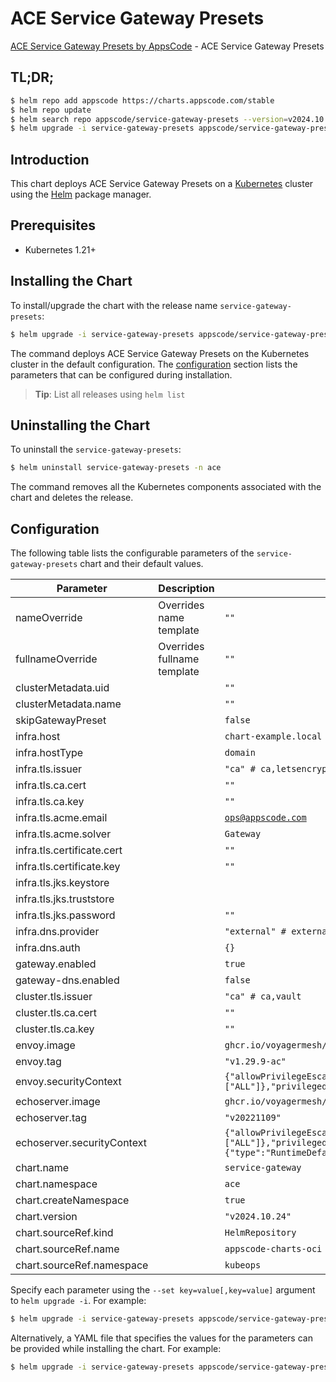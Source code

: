 # ACE Service Gateway Presets

[ACE Service Gateway Presets by AppsCode](https://github.com/appscode-cloud) - ACE Service Gateway Presets

## TL;DR;

```bash
$ helm repo add appscode https://charts.appscode.com/stable
$ helm repo update
$ helm search repo appscode/service-gateway-presets --version=v2024.10.24
$ helm upgrade -i service-gateway-presets appscode/service-gateway-presets -n ace --create-namespace --version=v2024.10.24
```

## Introduction

This chart deploys ACE Service Gateway Presets on a [Kubernetes](http://kubernetes.io) cluster using the [Helm](https://helm.sh) package manager.

## Prerequisites

- Kubernetes 1.21+

## Installing the Chart

To install/upgrade the chart with the release name `service-gateway-presets`:

```bash
$ helm upgrade -i service-gateway-presets appscode/service-gateway-presets -n ace --create-namespace --version=v2024.10.24
```

The command deploys ACE Service Gateway Presets on the Kubernetes cluster in the default configuration. The [configuration](#configuration) section lists the parameters that can be configured during installation.

> **Tip**: List all releases using `helm list`

## Uninstalling the Chart

To uninstall the `service-gateway-presets`:

```bash
$ helm uninstall service-gateway-presets -n ace
```

The command removes all the Kubernetes components associated with the chart and deletes the release.

## Configuration

The following table lists the configurable parameters of the `service-gateway-presets` chart and their default values.

|         Parameter          |         Description         |                                                                                                      Default                                                                                                      |
|----------------------------|-----------------------------|-------------------------------------------------------------------------------------------------------------------------------------------------------------------------------------------------------------------|
| nameOverride               | Overrides name template     | <code>""</code>                                                                                                                                                                                                   |
| fullnameOverride           | Overrides fullname template | <code>""</code>                                                                                                                                                                                                   |
| clusterMetadata.uid        |                             | <code>""</code>                                                                                                                                                                                                   |
| clusterMetadata.name       |                             | <code>""</code>                                                                                                                                                                                                   |
| skipGatewayPreset          |                             | <code>false</code>                                                                                                                                                                                                |
| infra.host                 |                             | <code>chart-example.local</code>                                                                                                                                                                                  |
| infra.hostType             |                             | <code>domain</code>                                                                                                                                                                                               |
| infra.tls.issuer           |                             | <code>"ca" # ca,letsencrypt,letsencrypt-staging</code>                                                                                                                                                            |
| infra.tls.ca.cert          |                             | <code>""</code>                                                                                                                                                                                                   |
| infra.tls.ca.key           |                             | <code>""</code>                                                                                                                                                                                                   |
| infra.tls.acme.email       |                             | <code>ops@appscode.com</code>                                                                                                                                                                                     |
| infra.tls.acme.solver      |                             | <code>Gateway</code>                                                                                                                                                                                              |
| infra.tls.certificate.cert |                             | <code>""</code>                                                                                                                                                                                                   |
| infra.tls.certificate.key  |                             | <code>""</code>                                                                                                                                                                                                   |
| infra.tls.jks.keystore     |                             | <code></code>                                                                                                                                                                                                     |
| infra.tls.jks.truststore   |                             | <code></code>                                                                                                                                                                                                     |
| infra.tls.jks.password     |                             | <code>""</code>                                                                                                                                                                                                   |
| infra.dns.provider         |                             | <code>"external" # external,cloudflare,route53,cloudDNS</code>                                                                                                                                                    |
| infra.dns.auth             |                             | <code>{}</code>                                                                                                                                                                                                   |
| gateway.enabled            |                             | <code>true</code>                                                                                                                                                                                                 |
| gateway-dns.enabled        |                             | <code>false</code>                                                                                                                                                                                                |
| cluster.tls.issuer         |                             | <code>"ca" # ca,vault</code>                                                                                                                                                                                      |
| cluster.tls.ca.cert        |                             | <code>""</code>                                                                                                                                                                                                   |
| cluster.tls.ca.key         |                             | <code>""</code>                                                                                                                                                                                                   |
| envoy.image                |                             | <code>ghcr.io/voyagermesh/envoy</code>                                                                                                                                                                            |
| envoy.tag                  |                             | <code>"v1.29.9-ac"</code>                                                                                                                                                                                         |
| envoy.securityContext      |                             | <code>{"allowPrivilegeEscalation":false,"capabilities":{"drop":["ALL"]},"privileged":false,"runAsNonRoot":true,"runAsUser":65534,"seccompProfile":{"type":"RuntimeDefault"}}</code>                               |
| echoserver.image           |                             | <code>ghcr.io/voyagermesh/echoserver</code>                                                                                                                                                                       |
| echoserver.tag             |                             | <code>"v20221109"</code>                                                                                                                                                                                          |
| echoserver.securityContext |                             | <code>{"allowPrivilegeEscalation":false,"capabilities":{"drop":["ALL"]},"privileged":false,"readOnlyRootFilesystem":true,"runAsNonRoot":true,"runAsUser":65534,"seccompProfile":{"type":"RuntimeDefault"}}</code> |
| chart.name                 |                             | <code>service-gateway</code>                                                                                                                                                                                      |
| chart.namespace            |                             | <code>ace</code>                                                                                                                                                                                                  |
| chart.createNamespace      |                             | <code>true</code>                                                                                                                                                                                                 |
| chart.version              |                             | <code>"v2024.10.24"</code>                                                                                                                                                                                        |
| chart.sourceRef.kind       |                             | <code>HelmRepository</code>                                                                                                                                                                                       |
| chart.sourceRef.name       |                             | <code>appscode-charts-oci</code>                                                                                                                                                                                  |
| chart.sourceRef.namespace  |                             | <code>kubeops</code>                                                                                                                                                                                              |


Specify each parameter using the `--set key=value[,key=value]` argument to `helm upgrade -i`. For example:

```bash
$ helm upgrade -i service-gateway-presets appscode/service-gateway-presets -n ace --create-namespace --version=v2024.10.24 --set infra.host=chart-example.local
```

Alternatively, a YAML file that specifies the values for the parameters can be provided while
installing the chart. For example:

```bash
$ helm upgrade -i service-gateway-presets appscode/service-gateway-presets -n ace --create-namespace --version=v2024.10.24 --values values.yaml
```
